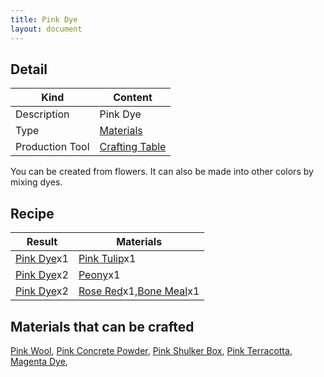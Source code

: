 ```yaml
---
title: Pink Dye
layout: document
---
```

## Detail

|Kind|Content|
|---|---|
|Description|Pink Dye|
|Type|[Materials](Materials)|
|Production Tool|[Crafting Table](Crafting_Table)|

You can be created from flowers.
It can also be made into other colors by mixing dyes.

## Recipe

|Result|Materials|
|---|---|
|[Pink Dye](Pink_Dye)x1|[Pink Tulip](Pink_Tulip)x1|
|[Pink Dye](Pink_Dye)x2|[Peony](Peony)x1|
|[Pink Dye](Pink_Dye)x2|[Rose Red](Rose_Red)x1,[Bone Meal](Bone_Meal)x1|

## Materials that can be crafted

[Pink Wool](Pink_Wool),
[Pink Concrete Powder](Pink_Concrete_Powder),
[Pink Shulker Box](Pink_Shulker_Box),
[Pink Terracotta](Pink_Terracotta),
[Magenta Dye](Magenta_Dye),

